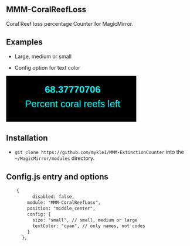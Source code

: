## MMM-CoralReefLoss

Coral Reef loss percentage Counter for MagicMirror.

## Examples

* Large, medium or small

* Config option for text color

![](images/2.png)

## Installation

* `git clone https://github.com/mykle1/MMM-ExtinctionCounter` into the `~/MagicMirror/modules` directory.

## Config.js entry and options

```
    {
          disabled: false,
        module: "MMM-CoralReefLoss",
        position: "middle_center",
        config: {
          size: "small", // small, medium or large
          textColor: "cyan", // only names, not codes
        }
      },
```


